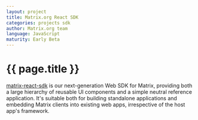 ```yaml
---
layout: project
title: Matrix.org React SDK
categories: projects sdk
author: Matrix.org team
language: JavaScript
maturity: Early Beta
---
```


# {{ page.title }}
[matrix-react-sdk](https://github.com/matrix-org/matrix-react-sdk) is our next-generation Web SDK for Matrix, providing both a large hierarchy of reusable UI components and a simple neutral reference application. It's suitable both for building standalone applications and embedding Matrix clients into existing web apps, irrespective of the host app's framework.

